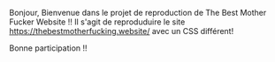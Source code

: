 Bonjour, 
Bienvenue dans le projet de reproduction de The Best Mother Fucker Website !!
Il s'agit de reproduduire le site https://thebestmotherfucking.website/ avec un CSS différent!

Bonne participation !!
